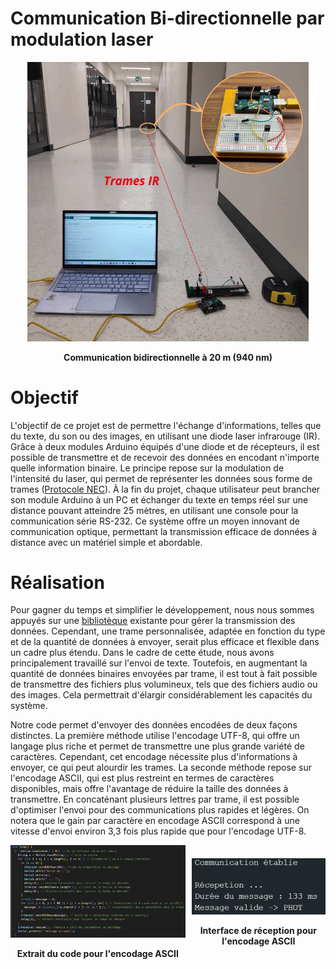 # Communication Bi-directionnelle par modulation laser

<div align="center">
    <img src="Images/Illustration_communication.png" alt="Communication bidirectionnelle à 20 m (940 nm)" width="450"/>
    <p><strong>Communication bidirectionnelle à 20 m (940 nm)</strong></p>
</div>

# Objectif

L'objectif de ce projet est de permettre l'échange d'informations, telles que du texte, du son ou des images, en utilisant une diode laser infrarouge (IR). Grâce à deux modules Arduino équipés d'une diode et de récepteurs, il est possible de transmettre et de recevoir des données en encodant n'importe quelle information binaire. Le principe repose sur la modulation de l'intensité du laser, qui permet de représenter les données sous forme de trames ([Protocole NEC](https://techdocs.altium.com/display/FPGA/NEC+Infrared+Transmission+Protocol)). À la fin du projet, chaque utilisateur peut brancher son module Arduino à un PC et échanger du texte en temps réel sur une distance pouvant atteindre 25 mètres, en utilisant une console pour la communication série RS-232. Ce système offre un moyen innovant de communication optique, permettant la transmission efficace de données à distance avec un matériel simple et abordable.

# Réalisation

Pour gagner du temps et simplifier le développement, nous nous sommes appuyés sur une [bibliotèque](https://github.com/Arduino-IRremote/Arduino-IRremote) existante pour gérer la transmission des données. Cependant, une trame personnalisée, adaptée en fonction du type et de la quantité de données à envoyer, serait plus efficace et flexible dans un cadre plus étendu. Dans le cadre de cette étude, nous avons principalement travaillé sur l'envoi de texte. Toutefois, en augmentant la quantité de données binaires envoyées par trame, il est tout à fait possible de transmettre des fichiers plus volumineux, tels que des fichiers audio ou des images. Cela permettrait d'élargir considérablement les capacités du système.

Notre code permet d'envoyer des données encodées de deux façons distinctes. La première méthode utilise l'encodage UTF-8, qui offre un langage plus riche et permet de transmettre une plus grande variété de caractères. Cependant, cet encodage nécessite plus d'informations à envoyer, ce qui peut alourdir les trames. La seconde méthode repose sur l'encodage ASCII, qui est plus restreint en termes de caractères disponibles, mais offre l'avantage de réduire la taille des données à transmettre. En concaténant plusieurs lettres par trame, il est possible d'optimiser l'envoi pour des communications plus rapides et légères. On notera que le gain par caractère en encodage ASCII correspond à une vitesse d'envoi environ 3,3 fois plus rapide que pour l'encodage UTF-8.

<div style="display: flex; align-items: center; justify-content: center;">
    <div style="margin-right: 10px; text-align: center;">
        <img src="Images/Extrait_du_code_pour_l'encodage_ASCII.png" alt="Extrait du code pour l'encodage ASCII" width="400"/>
        <p><strong>Extrait du code pour l'encodage ASCII</strong></p>
    </div>
    <div style="text-align: center;">
        <img src="Images/Interface_reception_ASCII.png" alt="Description de la deuxième image" width="300"/>
        <p><strong>Interface de réception pour l'encodage ASCII</strong></p>
    </div>
</div>
